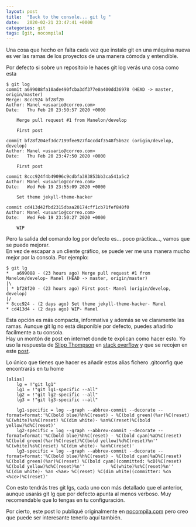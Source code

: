 ```yaml
---
layout: post
title:  "Back to the console... git lg "
date:   2020-02-21 23:47:41 +0000
categories: git
tags: [git, nocompila]
---
```

Una cosa que hecho en falta cada vez que instalo git en una máquina nueva es ver las ramas de los proyectos de una manera cómoda y entendible.

Por defecto si sobre un repositoio le haces git log verás una cosa como esta
``` shell
$ git log
commit a699088fa10ade490fcba3df377e0a400dd36978 (HEAD -> master, origin/master)
Merge: 8ccc924 bf28f20
Author: Manel <usuario@correo.com>
Date:   Thu Feb 20 23:50:57 2020 +0000

    Merge pull request #1 from Manelon/develop
    
    First post

commit bf28f204ef3dc7199fee927f4ccd4f3548f5b62c (origin/develop, develop)
Author: Manel <usuario@correo.com>
Date:   Thu Feb 20 23:47:50 2020 +0000

    First post

commit 8ccc924f4b49096c9cdbfa383853bb3ca541a5c2
Author: Manel <usuario@correo.com>
Date:   Wed Feb 19 23:55:09 2020 +0000

    Set theme jekyll-theme-hacker

commit cd413d42fbd2315dbaa20174cff1cb71fef840f0
Author: Manel <usuario@correo.com>
Date:   Wed Feb 19 23:50:27 2020 +0000

    WIP
```
Pero la salida del comando log por defecto es... poco práctica..., vamos que se puede mejorar.  
En vez de escapar a un cliente gráfico, se puede ver me una manera mucho mejor por la consola. Por ejemplo:
``` shell
$ git lg
*   a699088 - (23 hours ago) Merge pull request #1 from Manelon/develop- Manel (HEAD -> master, origin/master)
|\  
| * bf28f20 - (23 hours ago) First post- Manel (origin/develop, develop)
|/  
* 8ccc924 - (2 days ago) Set theme jekyll-theme-hacker- Manel
* cd413d4 - (2 days ago) WIP- Manel
```

Esta opción es más compacta, informativa y además se ve claramente las ramas. Aunque git lg no está disponible por defecto, puedes añadirlo facilmente a tu consola.  
Hay un montón de post en internet donde te explican como hacer esto. Yo uso la respuesta de [Slipp Thompson](https://stackoverflow.com/users/177525/slipp-d-thompson) en [stack overflow](https://stackoverflow.com/a/34467298/1003288) y que se recojen en este [post](https://www.jacobtomlinson.co.uk/quick%20tip/2016/01/18/pretty-git-logs-with-git-lg/).

Lo único que tienes que hacer es añadir estos alias fichero .gitconfig que encontrarás en tu home
``` shell	
[alias]
    lg = !"git lg1"
    lg1 = !"git lg1-specific --all"
    lg2 = !"git lg2-specific --all"
    lg3 = !"git lg3-specific --all"
 
    lg1-specific = log --graph --abbrev-commit --decorate --format=format:'%C(bold blue)%h%C(reset) - %C(bold green)(%ar)%C(reset) %C(white)%s%C(reset) %C(dim white)- %an%C(reset)%C(bold yellow)%d%C(reset)'
    lg2-specific = log --graph --abbrev-commit --decorate --format=format:'%C(bold blue)%h%C(reset) - %C(bold cyan)%aD%C(reset) %C(bold green)(%ar)%C(reset)%C(bold yellow)%d%C(reset)%n''          %C(white)%s%C(reset) %C(dim white)- %an%C(reset)'
    lg3-specific = log --graph --abbrev-commit --decorate --format=format:'%C(bold blue)%h%C(reset) - %C(bold cyan)%aD%C(reset) %C(bold green)(%ar)%C(reset) %C(bold cyan)(committed: %cD)%C(reset) %C(bold yellow)%d%C(reset)%n''          %C(white)%s%C(reset)%n''          %C(dim white)- %an <%ae> %C(reset) %C(dim white)(committer: %cn <%ce>)%C(reset)'
```
Con esto tendrás tres git lgs, cada uno con más detallado que el anterior, aunque usarás git lg que por defecto apunta al menos verboso.   Muy recomendable que lo tengas en tu configuración. 


Por cierto, este post lo publiqué originalmente en [nocompila.com](https://www.nocompila.com/2020/02/back-to-console-git-lg.html) pero creo que puede ser interesante tenerlo aquí también.